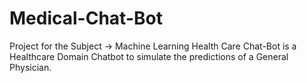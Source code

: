 # Medical-Chat-Bot
Project for the Subject -> Machine Learning  Health Care Chat-Bot is a Healthcare Domain Chatbot to simulate the predictions of a General Physician.
